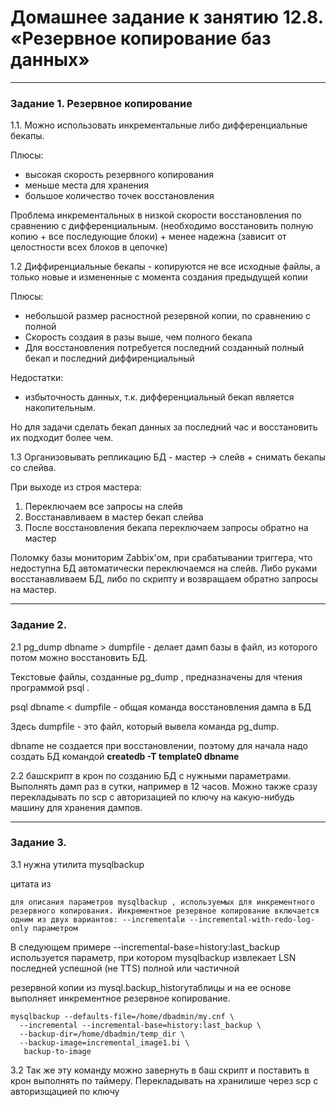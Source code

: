 # Домашнее задание к занятию 12.8. «Резервное копирование баз данных»

---

### Задание 1. Резервное копирование

1.1. Можно использовать инкрементальные либо дифференциальные бекапы. 

Плюсы: 
+ высокая скорость резервного копирования
+ меньше места для хранения
+ большое количество точек восстановления

Проблема инкрементальных в низкой скорости восстановления по сравнению с дифференциальным. (необходимо восстановить полную копию + все последующие блоки) + менее надежна (зависит от целостности всех блоков в цепочке)

1.2 Диффиренциальные бекапы - копируются не все исходные файлы, а только новые и измененные с момента создания предыдущей копии

Плюсы:
+ небольшой размер расностной резервной копии, по сравнению с полной
+ Скорость создаия в разы выше, чем полного бекапа
+ Для восстановления потребуется последний созданный полный бекап и последний диффиренциальный

Недостатки:
- избыточность данных, т.к. дифференциальный бекап является накопительным. 

Но для задачи сделать бекап данных за последний час и восстановить их подходит более чем. 

1.3
Организовывать репликацию БД - мастер -> слейв + снимать бекапы со слейва. 

При выходе из строя мастера:
1. Переключаем все запросы на слейв
2. Восстанавливаем в мастер бекап слейва
3. После восстановления бекапа переключаем запросы обратно на мастер

Поломку базы мониторим Zabbix'ом, при срабатывании триггера, что недоступна БД автоматически переключаемся на слейв. Либо руками восстанавливаем БД, либо по скрипту и возвращаем обратно запросы на мастер. 

---

### Задание 2. 

2.1 pg_dump dbname > dumpfile - делает дамп базы в файл, из которого потом можно восстановить БД. 
    
   Текстовые файлы, созданные pg_dump , предназначены для чтения программой psql .

   psql dbname < dumpfile - общая команда восстановления дампа в БД

   Здесь dumpfile - это файл, который вывела команда pg_dump. 

   dbname не создается при восстановлении, поэтому для начала надо создать БД командой **createdb -T template0 dbname**

2.2 башскрипт в крон по созданию БД с нужными параметрами. Выполнять дамп раз в сутки, например в 12 часов. Можно также сразу перекладывать по scp с авторизацией по ключу на какую-нибудь машину для хранения дампов. 

---

### Задание 3. 

3.1 нужна утилита mysqlbackup

цитата из 
```
для описания параметров mysqlbackup , используемых для инкрементного резервного копирования. Инкрементное резервное копирование включается одним из двух вариантов: --incrementalи --incremental-with-redo-log-only параметром
```

В следующем примере --incremental-base=history:last_backup используется параметр, при котором mysqlbackup извлекает LSN последней успешной (не TTS) полной или частичной 

резервной копии из mysql.backup_historyтаблицы и на ее основе выполняет инкрементное резервное копирование.

```
mysqlbackup --defaults-file=/home/dbadmin/my.cnf \
  --incremental --incremental-base=history:last_backup \
  --backup-dir=/home/dbadmin/temp_dir \
  --backup-image=incremental_image1.bi \
   backup-to-image
```

3.2 Так же эту команду можно завернуть в баш скрипт и поставить в крон выполнять по таймеру. Перекладывать на хранилише через scp с авторизщацией по ключу
